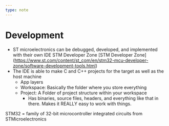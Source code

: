 ```yaml
---
type: note
---
```

# Development
- ST microelectronics can be debugged, developed, and implemented with their own IDE STM Developer Zone [STM Developer Zone] (https://www.st.com/content/st_com/en/stm32-mcu-developer-zone/software-development-tools.html)
- The IDE is able to make C and C++ projects for the target as well as the host machine
	- App layers
	- Workspace: Basically the folder where you store everything
	- Project: A Folder of project structure within your workspace
		- Has binaries, source files, headers, and everything like that in there. Makes it REALLY easy to work with things. 

STM32 = family of 32-bit microcontroller integrated circuits from STMicroelectronics